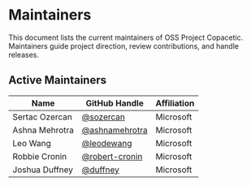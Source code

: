 # Maintainers

This document lists the current maintainers of OSS Project Copacetic. Maintainers guide project direction, review contributions, and handle releases.

## Active Maintainers

| Name             | GitHub Handle       | Affiliation |
|------------------|---------------------|-------------|
| Sertac Ozercan   | [@sozercan](https://github.com/sozercan) | Microsoft | 
| Ashna Mehrotra     | [@ashnamehrotra](https://github.com/ashnamehrotra) | Microsoft | 
| Leo Wang     | [@leodewang](https://github.com/leodewang) | Microsoft | 
| Robbie Cronin     | [@robert-cronin](https://github.com/robert-cronin) | Microsoft | 
| Joshua Duffney     | [@duffney](https://github.com/duffney) | Microsoft | 




